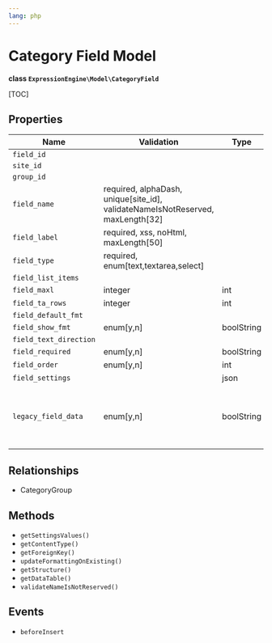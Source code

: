 ```yaml
---
lang: php
---
```


<!--
    This source file is part of the open source project
    ExpressionEngine User Guide (https://github.com/ExpressionEngine/ExpressionEngine-User-Guide)

    @link      https://expressionengine.com/
    @copyright Copyright (c) 2003-2022, Packet Tide, LLC (https://packettide.com)
    @license   https://expressionengine.com/license Licensed under Apache License, Version 2.0
-->

# Category Field Model

**class `ExpressionEngine\Model\CategoryField`**

[TOC]

## Properties

| Name                      | Validation                        | Type       | Description  |
| -----------------------   |------------                       | ---------- | -----------  |
| `field_id`                |                                   |            | |
| `site_id`                 |                                   |            | |
| `group_id`                |                                   |            | |
| `field_name`              | required, alphaDash, unique[site_id], validateNameIsNotReserved, maxLength[32] | | |
| `field_label`             | required, xss, noHtml, maxLength[50] |          | |
| `field_type`              | required, enum[text,textarea,select] |         | |
| `field_list_items`        |                                   |            | |
| `field_maxl`              | integer                           | int        | |
| `field_ta_rows`           | integer                           | int        | |
| `field_default_fmt`       |                                   |            | |
| `field_show_fmt`          | enum[y,n]                         | boolString | |
| `field_text_direction`    |                                   |            | |
| `field_required`          | enum[y,n]                         | boolString | |
| `field_order`             | enum[y,n]                         | int        | |
| `field_settings`          |                                   | json       | |
| `legacy_field_data`       | enum[y,n]                         | boolString | True/false if field data is stored in columns instead of new tables. |

## Relationships

- CategoryGroup

## Methods

- `getSettingsValues()`
- `getContentType()`
- `getForeignKey()`
- `updateFormattingOnExisting()`
- `getStructure()`
- `getDataTable()`
- `validateNameIsNotReserved()`

## Events

- `beforeInsert`
